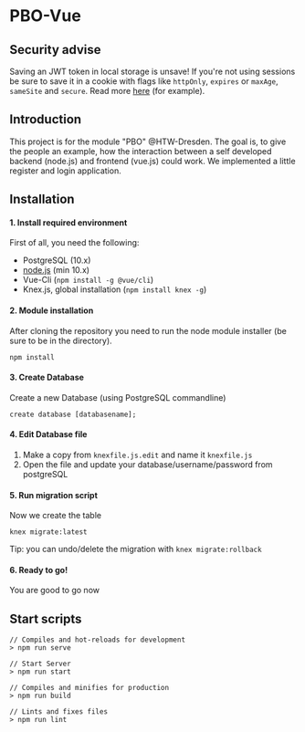 # PBO-Vue
## Security advise
Saving an JWT token in local storage is unsave! If you're not using sessions be sure to save it in a cookie with flags like `httpOnly`, `expires` or `maxAge`, `sameSite` and `secure`.
Read more [here](https://auth0.com/docs/security/store-tokens) (for example).

## Introduction
This project is for the module "PBO" @HTW-Dresden.
The goal is, to give the people an example, how the interaction between a self developed backend (node.js) and frontend (vue.js) could work. We implemented a little register and login application.

## Installation
#### 1. Install required environment
First of all, you need the following: 
+ PostgreSQL (10.x)
+ [node.js](https://nodejs.org) (min 10.x)
+ Vue-Cli (`npm install -g @vue/cli`) 
+ Knex.js, global installation (`npm install knex -g`)


#### 2. Module installation
After cloning the repository you need to run the node module installer (be sure to be in the directory).
```
npm install
```


#### 3. Create Database
Create a new Database (using PostgreSQL commandline)
```
create database [databasename];
```


#### 4. Edit Database file
1. Make a copy from `knexfile.js.edit` and name it `knexfile.js`
2. Open the file and update your database/username/password from postgreSQL


#### 5. Run migration script
Now we create the table
```
knex migrate:latest
```
Tip: you can undo/delete the migration with `knex migrate:rollback`

#### 6. Ready to go!
You are good to go now


## Start scripts
```
// Compiles and hot-reloads for development
> npm run serve

// Start Server
> npm run start

// Compiles and minifies for production
> npm run build

// Lints and fixes files
> npm run lint
```
